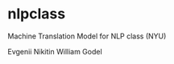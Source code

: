 nlpclass
==============================

Machine Translation Model for NLP class (NYU)

Evgenii Nikitin
William Godel
